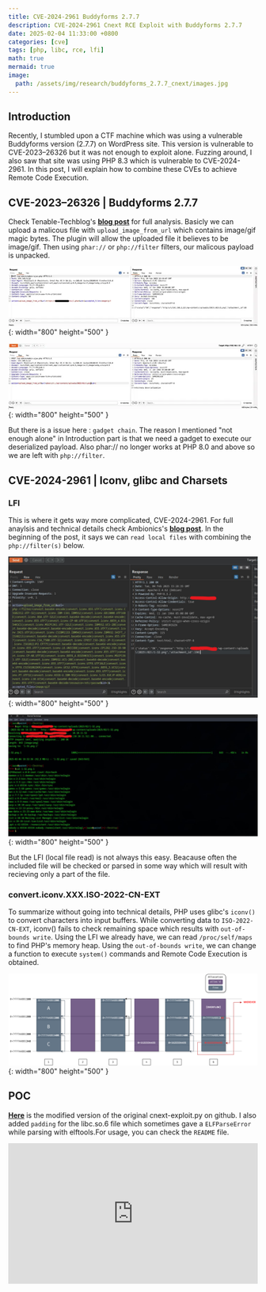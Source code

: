 ```yaml
---
title: CVE-2024-2961 Buddyforms 2.7.7 
description: CVE-2024-2961 Cnext RCE Exploit with Buddyforms 2.7.7
date: 2025-02-04 11:33:00 +0800
categories: [cve]
tags: [php, libc, rce, lfi]
math: true
mermaid: true
image:
  path: /assets/img/research/buddyforms_2.7.7_cnext/images.jpg
---
```


## Introduction
Recently, I stumbled upon a CTF machine which was using a vulnerable Buddyforms version (2.7.7) on WordPress site. This version is vulnerable to CVE-2023–26326 but it was not enough to exploit alone. Fuzzing around, I also saw that site was using PHP 8.3 which is vulnerable to CVE-2024-2961. In this post, I will explain how to combine these CVEs to achieve Remote Code Execution.

## CVE-2023–26326 | Buddyforms 2.7.7

Check Tenable-Techblog's [**blog post**](https://medium.com/tenable-techblog/wordpress-buddyforms-plugin-unauthenticated-insecure-deserialization-cve-2023-26326-3becb5575ed8) for full analysis. Basicly we can upload a malicous file with `upload_image_from_url` which contains image/gif magic bytes. The plugin will allow the uploaded file it believes to be image/gif. Then using `phar://` or `php://filter` filters, our malicous payload is unpacked.

![w1](/assets/img/research/buddyforms_2.7.7_cnext/1.png){: width="800" height="500" }

![w1](/assets/img/research/buddyforms_2.7.7_cnext/2.png){: width="800" height="500" }

But there is a issue here : `gadget chain`. The reason I mentioned "not enough alone" in Introduction part is that we need a gadget to execute our deserialized payload. Also phar:// 
no longer works at PHP 8.0 and above so we are left with `php://filter`.

## CVE-2024-2961 | Iconv, glibc and Charsets

### LFI

This is where it gets way more complicated, CVE-2024-2961. For full anaylsis and technical details check Ambionics's [**blog post**](https://www.ambionics.io/blog/iconv-cve-2024-2961-p1). In the beginning of the post, it says we can `read local files` with combining the `php://filter(s)` below.

![w1](/assets/img/research/buddyforms_2.7.7_cnext/3.png){: width="800" height="500" }

![w1](/assets/img/research/buddyforms_2.7.7_cnext/4.png){: width="800" height="500" }

But the LFI (local file read) is not always this easy. Beacause often the included file will be checked or parsed in some way which will result with recieving only a part of the file.

### convert.iconv.XXX.ISO-2022-CN-EXT

To summarize without going into technical details, PHP uses glibc's `iconv()` to convert characters into input buffers. While converting data to `ISO-2022-CN-EXT`, iconv() fails to check remaining space which results with `out-of-bounds write`. Using the LFI we already have, we can read `/proc/self/maps` to find PHP's memory heap. Using the `out-of-bounds write`, we can change a function to execute `system()` commands and Remote Code Execution is obtained. 

![w1](/assets/img/research/buddyforms_2.7.7_cnext/5.png){: width="800" height="500" }

## POC

[**Here**](https://github.com/suce0155/CVE-2024-2961_buddyforms_2.7.7) is the modified version of the original cnext-exploit.py on github. I also added `padding` for the libc.so.6 file which sometimes gave a `ELFParseError` while parsing with elftools.For usage, you can check the `README` file.

<div style="padding:56.25% 0 0 0;position:relative;"><iframe src="https://player.vimeo.com/video/1053457392?h=1f7e910615&amp;title=0&amp;byline=0&amp;portrait=0&amp;badge=0&amp;autopause=0&amp;player_id=0&amp;app_id=58479" frameborder="0" allow="autoplay; fullscreen; picture-in-picture; clipboard-write; encrypted-media" style="position:absolute;top:0;left:0;width:100%;height:100%;" title="Adsız tasarım"></iframe></div><script src="https://player.vimeo.com/api/player.js"></script>